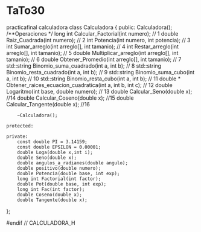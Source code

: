 # TaTo30
practicafinal
calculadora class Calculadora
{
    public:
        Calculadora();
        /**Operaciones */
        long int Calcular_Factorial(int numero); // 1
        double Raiz_Cuadrada(int numero); // 2
        int Potencia(int numero, int potencia); // 3
        int Sumar_arreglo(int arreglo[], int tamanio); // 4
        int Restar_arreglo(int arreglo[], int tamanio); // 5
        double Multiplicar_arreglo(int arreglo[], int tamanio); // 6
        double Obtener_Promedio(int arreglo[], int tamanio); // 7
        std::string Binomio_suma_cuadrado(int a, int b); // 8
        std::string Binomio_resta_cuadrado(int a, int b); // 9
        std::string Binomio_suma_cubo(int a, int b); // 10
        std::string Binomio_resta_cubo(int a, int b); // 11
        double * Obtener_raices_ecuacion_cuadratica(int a, int b, int c); // 12
        double Logaritmo(int base, double numero); // 13
        double Calcular_Seno(double x); //14
        double Calcular_Coseno(double x); //15
        double Calcular_Tangente(double x); //16

        ~Calculadora();

    protected:

    private:
        const double PI = 3.14159;
        const double EPSILON = 0.00001;
        double Loga(double x,int i);
        double Seno(double x);
        double angulos_a_radianes(double angulo);
        double positivo(double numero);
        double Potencia(double base, int exp);
        long int Factorial(int factor);
        double Pot(double base, int exp);
        long int Fac(int factor);
        double Coseno(double x);
        double Tangente(double x);
};

#endif // CALCULADORA_H
